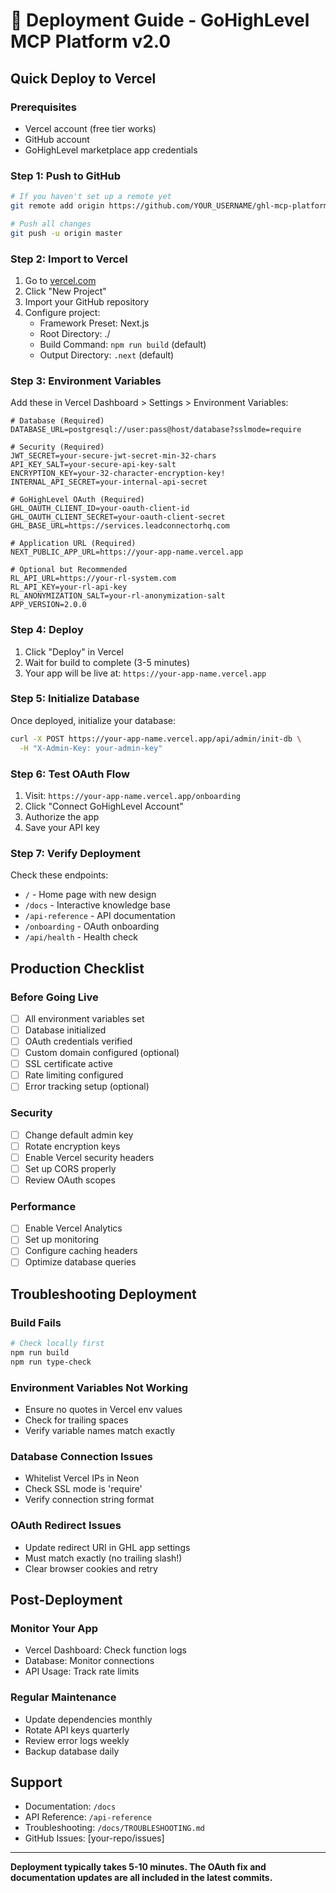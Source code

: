# 🚀 Deployment Guide - GoHighLevel MCP Platform v2.0

## Quick Deploy to Vercel

### Prerequisites
- Vercel account (free tier works)
- GitHub account
- GoHighLevel marketplace app credentials

### Step 1: Push to GitHub
```bash
# If you haven't set up a remote yet
git remote add origin https://github.com/YOUR_USERNAME/ghl-mcp-platform.git

# Push all changes
git push -u origin master
```

### Step 2: Import to Vercel
1. Go to [vercel.com](https://vercel.com)
2. Click "New Project"
3. Import your GitHub repository
4. Configure project:
   - Framework Preset: Next.js
   - Root Directory: ./
   - Build Command: `npm run build` (default)
   - Output Directory: `.next` (default)

### Step 3: Environment Variables
Add these in Vercel Dashboard > Settings > Environment Variables:

```env
# Database (Required)
DATABASE_URL=postgresql://user:pass@host/database?sslmode=require

# Security (Required)
JWT_SECRET=your-secure-jwt-secret-min-32-chars
API_KEY_SALT=your-secure-api-key-salt
ENCRYPTION_KEY=your-32-character-encryption-key!
INTERNAL_API_SECRET=your-internal-api-secret

# GoHighLevel OAuth (Required)
GHL_OAUTH_CLIENT_ID=your-oauth-client-id
GHL_OAUTH_CLIENT_SECRET=your-oauth-client-secret
GHL_BASE_URL=https://services.leadconnectorhq.com

# Application URL (Required)
NEXT_PUBLIC_APP_URL=https://your-app-name.vercel.app

# Optional but Recommended
RL_API_URL=https://your-rl-system.com
RL_API_KEY=your-rl-api-key
RL_ANONYMIZATION_SALT=your-rl-anonymization-salt
APP_VERSION=2.0.0
```

### Step 4: Deploy
1. Click "Deploy" in Vercel
2. Wait for build to complete (3-5 minutes)
3. Your app will be live at: `https://your-app-name.vercel.app`

### Step 5: Initialize Database
Once deployed, initialize your database:

```bash
curl -X POST https://your-app-name.vercel.app/api/admin/init-db \
  -H "X-Admin-Key: your-admin-key"
```

### Step 6: Test OAuth Flow
1. Visit: `https://your-app-name.vercel.app/onboarding`
2. Click "Connect GoHighLevel Account"
3. Authorize the app
4. Save your API key

### Step 7: Verify Deployment
Check these endpoints:
- `/` - Home page with new design
- `/docs` - Interactive knowledge base
- `/api-reference` - API documentation
- `/onboarding` - OAuth onboarding
- `/api/health` - Health check

## Production Checklist

### Before Going Live
- [ ] All environment variables set
- [ ] Database initialized
- [ ] OAuth credentials verified
- [ ] Custom domain configured (optional)
- [ ] SSL certificate active
- [ ] Rate limiting configured
- [ ] Error tracking setup (optional)

### Security
- [ ] Change default admin key
- [ ] Rotate encryption keys
- [ ] Enable Vercel security headers
- [ ] Set up CORS properly
- [ ] Review OAuth scopes

### Performance
- [ ] Enable Vercel Analytics
- [ ] Set up monitoring
- [ ] Configure caching headers
- [ ] Optimize database queries

## Troubleshooting Deployment

### Build Fails
```bash
# Check locally first
npm run build
npm run type-check
```

### Environment Variables Not Working
- Ensure no quotes in Vercel env values
- Check for trailing spaces
- Verify variable names match exactly

### Database Connection Issues
- Whitelist Vercel IPs in Neon
- Check SSL mode is 'require'
- Verify connection string format

### OAuth Redirect Issues
- Update redirect URI in GHL app settings
- Must match exactly (no trailing slash!)
- Clear browser cookies and retry

## Post-Deployment

### Monitor Your App
- Vercel Dashboard: Check function logs
- Database: Monitor connections
- API Usage: Track rate limits

### Regular Maintenance
- Update dependencies monthly
- Rotate API keys quarterly
- Review error logs weekly
- Backup database daily

## Support

- Documentation: `/docs`
- API Reference: `/api-reference`
- Troubleshooting: `/docs/TROUBLESHOOTING.md`
- GitHub Issues: [your-repo/issues]

---

**Deployment typically takes 5-10 minutes. The OAuth fix and documentation updates are all included in the latest commits.**